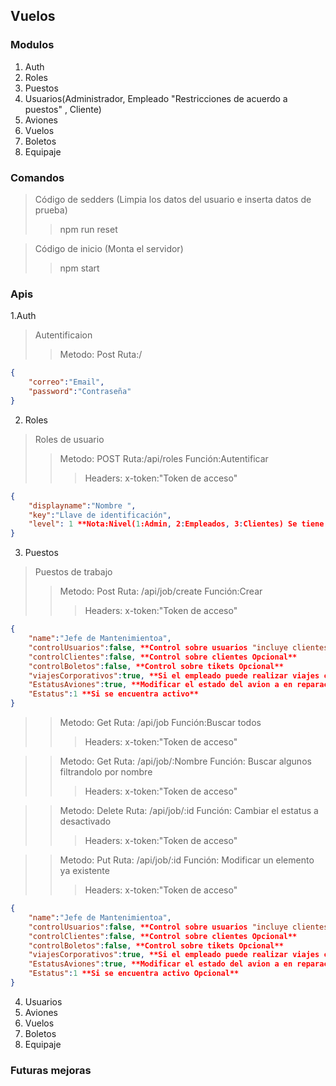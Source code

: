 ## Vuelos

### Modulos
1. Auth
2. Roles
3. Puestos
4. Usuarios(Administrador, Empleado "Restricciones de acuerdo a puestos" , Cliente)
5. Aviones
6. Vuelos
7. Boletos
8. Equipaje

### Comandos
>Código de sedders (Limpia los datos del usuario e inserta datos de prueba)
>
>>npm run reset

>Código de inicio (Monta el servidor)
>
>>npm start

### Apis
1.Auth
>Autentificaion
>
>>Metodo: Post Ruta:/
>>
>>>
```json
{
    "correo":"Email",
    "password":"Contraseña"
}
```

2. Roles
>Roles de usuario
>
>>Metodo: POST Ruta:/api/roles Función:Autentificar
>>
>>>Headers: x-token:"Token de acceso"
```json
{
    "displayname":"Nombre ",
    "key":"Llave de identificación",
    "level": 1 **Nota:Nivel(1:Admin, 2:Empleados, 3:Clientes) Se tiene pensado agregar más para datos fiscales o casos de mejora**
}
```

3. Puestos
>Puestos de trabajo
>
>>Metodo: Post Ruta: /api/job/create Función:Crear
>>
>>>Headers: x-token:"Token de acceso"
```json
{
    "name":"Jefe de Mantenimientoa",
    "controlUsuarios":false, **Control sobre usuarios "incluye clientes" Opcional**
    "controlClientes":false, **Control sobre clientes Opcional**
    "controlBoletos":false, **Control sobre tikets Opcional**
    "viajesCorporativos":true, **Si el empleado puede realizar viajes corporativos esta pensado para azapatas Opcional**
    "EstatusAviones":true, **Modificar el estado del avion a en reparación o en vuelo Opcional**
    "Estatus":1 **Si se encuentra activo**
}
```
>>Metodo: Get Ruta: /api/job Función:Buscar todos
>>
>>>Headers: x-token:"Token de acceso"

>>Metodo: Get Ruta: /api/job/:Nombre Función: Buscar algunos filtrandolo por nombre
>>>Headers: x-token:"Token de acceso"

>>Metodo: Delete Ruta: /api/job/:id Función: Cambiar el estatus a desactivado
>>>Headers: x-token:"Token de acceso"

>>Metodo: Put Ruta: /api/job/:id Función: Modificar un elemento ya existente
>>>Headers: x-token:"Token de acceso"
```json
{
    "name":"Jefe de Mantenimientoa",
    "controlUsuarios":false, **Control sobre usuarios "incluye clientes" Opcional**
    "controlClientes":false, **Control sobre clientes Opcional**
    "controlBoletos":false, **Control sobre tikets Opcional**
    "viajesCorporativos":true, **Si el empleado puede realizar viajes corporativos esta pensado para azapatas Opcional**
    "EstatusAviones":true, **Modificar el estado del avion a en reparación o en vuelo Opcional**
    "Estatus":1 **Si se encuentra activo Opcional**
}
```
4. Usuarios
5. Aviones
6. Vuelos
7. Boletos
8. Equipaje


### Futuras mejoras

